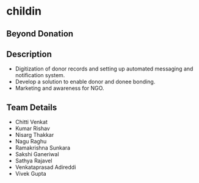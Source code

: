 # childin

## Beyond Donation

## Description
* Digitization of donor records and setting up automated messaging and notification system.
* Develop a solution to enable donor and donee bonding.
* Marketing and awareness for NGO.

## Team Details
* Chitti Venkat
* Kumar Rishav
* Nisarg Thakkar
* Nagu Raghu
* Ramakrishna Sunkara
* Sakshi Ganeriwal
* Sathya Rajavel
* Venkataprasad Adireddi
* Vivek Gupta
